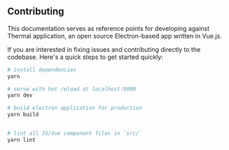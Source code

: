 ## Contributing

This documentation serves as reference points for developing against Thermal application, an open source Electron-based app written in Vue.js.

If you are interested in fixing issues and contributing directly to the codebase. Here's a quick steps to get started quickly:

```sh
# install dependencies
yarn

# serve with hot reload at localhost:9080
yarn dev

# build electron application for production
yarn build


# lint all JS/Vue component files in `src/`
yarn lint
```
